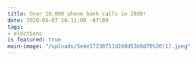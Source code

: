```yaml
---
title: Over 10,000 phone bank calls in 2020!
date: 2020-06-07 16:11:00 -07:00
tags:
- elections
is featured: true
main-image: "/uploads/5e4e17238711d248d53b9d76%20(1).jpeg"
---
```


